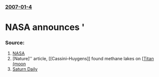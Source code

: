### [2007-01-4](/news/2007/01/4/index.md)

#  NASA announces '




### Source:

1. [NASA](http://www.nasa.gov/multimedia/podcasting/jpl-cassini-20070103.html)
2. [Nature]'' article, [[Cassini–Huygens]] found methane lakes on [[Titan (moon](http://www.nature.com/nature/journal/v445/n7123/index.html)
3. [Saturn Daily](http://www.saturndaily.com/reports/Titan_Has_Liquid_Lakes_Scientists_Reports_Nature_999.html)
